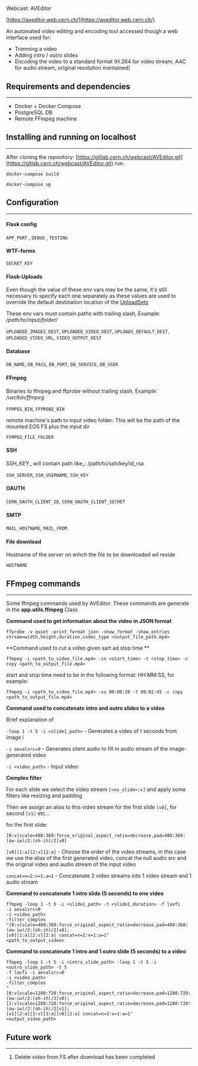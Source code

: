 #
Webcast: AVEditor

[https://aveditor.web.cern.ch/](https://aveditor.web.cern.ch/)

An automated video editing and encoding tool accessed though a web interface used for:

* Trimming a video
* Adding intro / outro slides
* Encoding the video to a standard format \(H.264 for video stream, AAC for audio stream, original resolution mantained\)

## Requirements and dependencies

---

* Docker + Docker Compose
* PostgreSQL DB
* Remote FFmpeg machine

## Installing and running on localhost

---

After cloning the repository: [https://gitlab.cern.ch/webcast/AVEditor.git](https://gitlab.cern.ch/webcast/AVEditor.git) run:

```
docker-compose build
```

```
docker-compose up
```

## Configuration

---

#### Flask config

`APP_PORT` , `DEBUG` , `TESTING`

#### WTF-forms

`SECRET_KEY`

#### Flask-Uploads

Even though the value of these env vars may be the same, it's still necessary to specify each one separately as these values are used to override the default destination location of the [UploadSets](https://pythonhosted.org/Flask-Uploads/)

These env vars must contain paths with trailing slash, Example: _/path/to/input/folder/_

`UPLOADED_IMAGES_DEST`, `UPLOADED_VIDEO_DEST`, `UPLOADS_DEFAULT_DEST`, `UPLOADED_VIDEO_URL`, `VIDEO_OUTPUT_DEST`

#### Database

`DB_NAME`, `DB_PASS`, `DB_PORT`, `DB_SERVICE`, `DB_USER`

#### FFmpeg

Binaries to ffmpeg and ffprobe without trailing slash, Example: _/usr/bin/ffmpeg_

`FFMPEG_BIN`, `FFPROBE_BIN`

remote machine's path to input video folder: This will be the path of the mounted EOS FS plus the input dir

`FFMPEG_FILE_FOLDER`

#### SSH

SSH\_KEY_ will contain path like_: /path/to/ssh/key/id\_rsa

`SSH_SERVER`, `SSH_USERNAME`, `SSH_KEY`

#### OAUTH

`CERN_OAUTH_CLIENT_ID`, `CERN_OAUTH_CLIENT_SECRET`

#### SMTP

`MAIL_HOSTNAME`, `MAIL_FROM`

#### File download

Hostname of the server on wihch the file to be downloaded wil reside

`HOSTNAME`

## FFmpeg commands

---

Some ffmpeg commands used by AVEditor. These commands are generate in the **app.utils.ffmpeg** Class

**Command used to get information about the video in JSON format**

```
ffprobe -v quiet -print_format json -show_format -show_entries stream=width,height,duration,codec_type <output_file_path.mp4>
```

**Command used to cut a video given sart ad stop time **

```
ffmpeg -i <path_to_video_file.mp4> -ss <start_time> -t <stop_time> -c copy <path_to_output_file.mp4>
```

start and stop time need to be in the following format: HH:MM:SS, for example:

```
ffmpeg -i <path_to_video_file.mp4> -ss 00:00:20 -t 00:02:45 -c copy <path_to_output_file.mp4>
```

**Command used to concatenate intro and outro slides to a video**

Brief explanation of

`-loop 1 -t 5 -i <slide1_path>` - Generates a video of t seconds from image i

`-i aevalsrc=0` - Generates silent audio to fill in audio stream of the image-generated video

`-i <video_path>` - Input video

**Complex filter**

For each slide we select the video stream `[<no_slide>:v]` and apply some filters like resizing and padding

Then we assign an alias to this video stream for the first slide `[v0]`, for second `[v1]` etc...

for the first slide:

`[0:v]scale=480:360:force_original_aspect_ratio=decrease,pad=480:360:(ow-iw)/2:(oh-ih)/2[v0]`

`[v0][1:a][2:v][2:a]` - Choose the order of the video streams, in this case we use the alias of the first generated video, concat the null audio src and the original video and audio stream of the input video

`concat=n=2:v=1:a=1` - Concatenate 2 video streams into 1 video stream and 1 audio stream

**Command to concatenate 1 intro slide \(5 seconds\) to one video**

```
ffmpeg -loop 1 -t 5 -i <slide1_path> -t <slide1_duration> -f lavfi
-i aevalsrc=0
-i <video_path>
-filter_complex
"[0:v]scale=480:360:force_original_aspect_ratio=decrease,pad=480:360:(ow-iw)/2:(oh-ih)/2[v0];
[v0][1:a][2:v][2:a] concat=n=2:v=1:a=1"
<path_to_output_video>
```

**Command to concatenate 1 intro and 1 outro slide \(5 seconds\) to a video**

```
ffmpeg -loop 1 -t 5 -i <intro_slide_path> -loop 1 -t 5 -i <outro_slide_path> -t 5
-f lavfi -i aevalsrc=0
-i <video_path>
-filter_complex
"[0:v]scale=1280:720:force_original_aspect_ratio=decrease,pad=1280:720:(ow-iw)/2:(oh-ih)/2[v0];
[1:v]scale=1280:720:force_original_aspect_ratio=decrease,pad=1280:720:(ow-iw)/2:(oh-ih)/2[v1];
[v1][2:a][3:v][3:a][v0][2:a] concat=n=3:v=1:a=1"
<output_video_path>
```

## Future work

---

1. Delete video from FS after download has been completed


